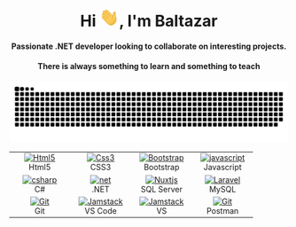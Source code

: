 <div align="center">
<h1 align="center">Hi <img width="35" src="https://github.com/1999AZZAR/1999AZZAR/blob/main/resources/img/waving.gif">, I'm Baltazar</h1>
<h4 align="center">Passionate .NET developer looking to collaborate on interesting projects.</h4>
<h4 align="center">There is always something to learn and something to teach</h4>
</div>

<picture>
  <source
    media="(prefers-color-scheme: dark)"
    srcset="https://raw.githubusercontent.com/platane/snk/output/github-contribution-grid-snake-dark.svg"
  />
  <source
    media="(prefers-color-scheme: light)"
    srcset="https://raw.githubusercontent.com/platane/snk/output/github-contribution-grid-snake.svg"
  />
  <img
    alt="github contribution grid snake animation"
    src="https://raw.githubusercontent.com/platane/snk/output/github-contribution-grid-snake.svg"
  />
</picture>
<br>
<table align="center">
  <tr>
      <td align="center" width="96">
      <a href="#html5">
        <img src="https://seeklogo.com/images/H/html5-without-wordmark-color-logo-14D252D878-seeklogo.com.png" width="48" height="48" alt="Html5" />
      </a>
      <br>Html5
    </td>
    <td align="center" width="96">
      <a href="#css3">
        <img src="https://upload.wikimedia.org/wikipedia/commons/thumb/6/62/CSS3_logo.svg/48px-CSS3_logo.svg.png" width="48" height="48" alt="Css3" />
      </a>
      <br>CSS3
    </td>
     <td align="center" width="96">
      <a href="#bootstrap">
        <img src="https://cdn.worldvectorlogo.com/logos/bootstrap-4.svg" width="48" height="48" alt="Bootstrap" />
      </a>
      <br>Bootstrap
    </td>
     <td align="center" width="96">
      <a href="#js">
        <img src="https://upload.wikimedia.org/wikipedia/commons/thumb/9/99/Unofficial_JavaScript_logo_2.svg/1024px-Unofficial_JavaScript_logo_2.svg.png" width="48" height="48" alt="javascript" />
      </a>
      <br>Javascript
    </td>
  </tr>
  
  <tr>
             <td align="center" width="96">
      <a href="#csharp">
        <img src="https://encrypted-tbn0.gstatic.com/images?q=tbn:ANd9GcTxA0gaQhsft_v4lss-3AJCgwK0R89hGXcJL1PhJp1prN4hq0TgnZtvFjDW2fLJjOfeX4w&usqp=CAU" width="48" height="48" alt="csharp" />
      </a>
      <br>C#
    </td>
         <td align="center" width="96">
      <a href="#net">
        <img src="https://upload.wikimedia.org/wikipedia/commons/thumb/7/7d/Microsoft_.NET_logo.svg/800px-Microsoft_.NET_logo.svg.png" width="48" height="48" alt="net" />
      </a>
      <br>.NET
    </td>
     <td align="center" width="96">
      <a href="#suhailkakar-tech">
        <img src="https://www.svgrepo.com/show/303229/microsoft-sql-server-logo.svg" width="48" height="48" alt="Nuxtjs" />
      </a>
      <br>SQL Server
    </td>
      <td align="center" width="96">
      <a href="#mysql">
        <img src="https://www.logo.wine/a/logo/MySQL/MySQL-Logo.wine.svg" width="48" height="48" alt="Laravel" />
      </a>
      <br>MySQL
  </tr>
   <tr>
      <td align="center" width="96">
      <a href="#git" >
        <img src="https://upload.wikimedia.org/wikipedia/commons/thumb/3/3f/Git_icon.svg/1200px-Git_icon.svg.png" width="48" height="48" alt="Git" />
      </a>
      <br>Git
    </td>
      <td align="center"  width="96">
      <a href="#vscode">
        <img src="https://upload.wikimedia.org/wikipedia/commons/9/9a/Visual_Studio_Code_1.35_icon.svg" width="48" height="48" alt="Jamstack" />
      </a>
      <br>VS Code
    </td>
    </td>
      <td align="center"  width="96">
      <a href="#vs">
        <img src="https://upload.wikimedia.org/wikipedia/commons/thumb/5/59/Visual_Studio_Icon_2019.svg/1200px-Visual_Studio_Icon_2019.svg.png" width="48" height="48" alt="Jamstack" />
      </a>
      <br>VS
    </td>
      <td align="center" width="96">
      <a href="#postman" >
        <img src="https://www.vectorlogo.zone/logos/getpostman/getpostman-icon.svg" width="48" height="48" alt="Git" />
      </a>
      <br>Postman
  </tr>
</table>
</div>
